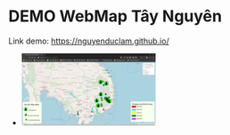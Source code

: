 # DEMO WebMap Tây Nguyên
Link demo: https://nguyenduclam.github.io/
+ <img src="imgs/Demo.png" width="50%">